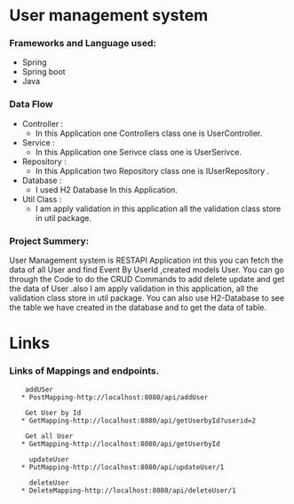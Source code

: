 #  User management system

### Frameworks and Language used:
 * Spring
 * Spring boot
 * Java

### Data Flow
* Controller :
   * In this Application one Controllers class one is UserController.
* Service :
  * In this Application one Serivce class one is UserSerivce.
* Repository :
   * In this Application two Repository class one is IUserRepository .
* Database :
   * I used H2 Database In this Application.
* Util Class :
  * I am apply validation in this application all the validation class store in util package.

### Project Summery:
User Management system is RESTAPI Application int this you can fetch the data of 
all User and find Event By UserId ,created models User. You can go through the Code 
to do the CRUD Commands to add delete update and get the data of User .also I am apply
validation in this application, all the validation class store in util package. 
You can also use H2-Database to see the table we have created in the database and to get the data of table.
 # Links
 ### Links of Mappings and endpoints.
        addUSer
       * PostMapping-http://localhost:8080/api/addUser

        Get User by Id
       * GetMapping-http://localhost:8080/api/getUserbyId?userid=2

        Get all User
       * GetMapping-http://localhost:8080/api/getUserbyId

         updateUser
       * PutMapping-http://localhost:8080/api/updateUser/1

         deleteUser
       * DeleteMapping-http://localhost:8080/api/deleteUser/1
